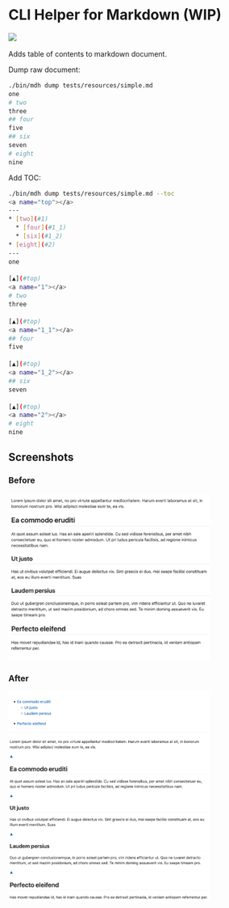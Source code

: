 # CLI Helper for Markdown (WIP)

![](https://github.com/jangroth/markdownhelper/workflows/build/badge.svg)

Adds table of contents to  markdown document. 

Dump raw document:
```bash
./bin/mdh dump tests/resources/simple.md
one
# two
three
## four
five
## six
seven
# eight
nine
```

Add TOC:

```bash
./bin/mdh dump tests/resources/simple.md --toc
<a name="top"></a>
---
* [two](#1)
  * [four](#1_1)
  * [six](#1_2)
* [eight](#2)
---
one

[▲](#top)
<a name="1"></a>
# two
three

[▲](#top)
<a name="1_1"></a>
## four
five

[▲](#top)
<a name="1_2"></a>
## six
seven

[▲](#top)
<a name="2"></a>
# eight
nine
```

## Screenshots

### Before
<img src="media/before.png" alt="before" width="400"/>

### After
<img src="media/after.png" alt="after" width="400"/>
